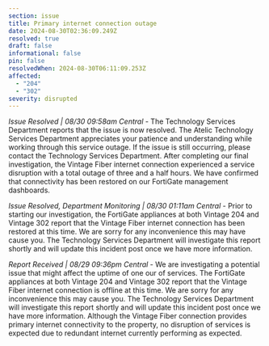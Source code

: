 ```yaml
---
section: issue
title: Primary internet connection outage
date: 2024-08-30T02:36:09.249Z
resolved: true
draft: false
informational: false
pin: false
resolvedWhen: 2024-08-30T06:11:09.253Z
affected:
  - "204"
  - "302"
severity: disrupted
---
```

*Issue Resolved | 08/30 09:58am Central* - The Technology Services Department reports that the issue is now resolved. The Atelic Technology Services Department appreciates your patience and understanding while working through this service outage. If the issue is still occurring, please contact the Technology Services Department. After completing our final investigation, the Vintage Fiber internet connection experienced a service disruption with a total outage of three and a half hours. We have confirmed that connectivity has been restored on our FortiGate management dashboards.

*Issue Resolved, Department Monitoring | 08/30 01:11am Central* - Prior to starting our investigation, the FortiGate appliances at both Vintage 204 and Vintage 302 report that the Vintage Fiber internet connection has been restored at this time. We are sorry for any inconvenience this may have cause you. The Technology Services Department will investigate this report shortly and will update this incident post once we have more information.

*Report Received | 08/29 09:36pm Central* - We are investigating a potential issue that might affect the uptime of one our of services. The FortiGate appliances at both Vintage 204 and Vintage 302 report that the Vintage Fiber internet connection is offline at this time. We are sorry for any inconvenience this may cause you. The Technology Services Department will investigate this report shortly and will update this incident post once we have more information. Although the Vintage Fiber connection provides primary internet connectivity to the property, no disruption of services is expected due to redundant internet currently performing as expected.